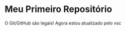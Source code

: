 Meu Primeiro Repositório 
======================== 

O Git/GitHub são legais!
Agora estou atualizado pelo vsc
